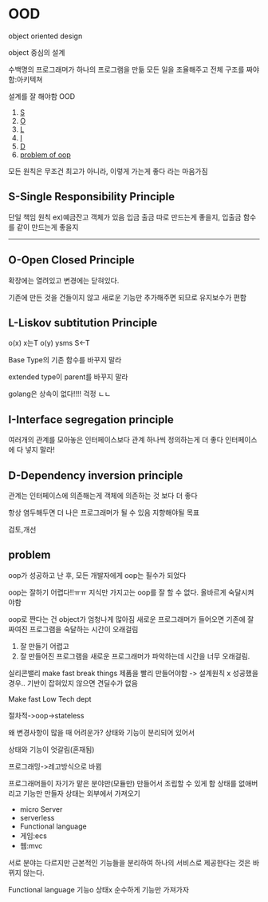 # OOD


object oriented design

object 중심의 설계

수백명의 프로그래머가 하나의 프로그램을 만듦
모든 일을 조율해주고 전체 구조를 짜야 함:아키텍쳐

설계를 잘 해야함
OOD

1. [S](#S-Single-Responsibility-Principle)
2. [O](#O-Open-Closed-Principle)
3. [L](#L-Liskov-subtitution-Principle)
4. [I](#I-Interface-segregation-principle)
5. [D](#D-Dependency-inversion-principle)
6. [problem of oop](problem-of-oop)

모든 원칙은 무조건 최고가 아니라, 이렇게 가는게 좋다 라는 마음가짐
## S-Single Responsibility Principle
단일 책임 원칙
ex)예금잔고 객체가 있음
입금 출금 따로 만드는게 좋을지, 입출금 함수를 같이 만드는게 좋을지


______
## O-Open Closed Principle
확장에는 열려있고 변경에는 닫혀있다.

기존에 만든 것을 건들이지 않고 새로운 기능만 추가해주면 되므로 유지보수가 편함

## L-Liskov subtitution Principle

o(x) x는T
o(y) ysms S<-T

Base Type의 기존 함수를 바꾸지 말라

extended type이 parent를 바꾸지 말라

golang은 상속이 없다!!!!
걱정 ㄴㄴ


## I-Interface segregation principle

여러개의 관계를 모아놓은 인터페이스보다
관계 하나씩 정의하는게 더 좋다
인터페이스에 다 넣지 말라!
## D-Dependency inversion principle
관계는 인터페이스에 의존해는게 객체에 의존하는 것 보다 더 좋다


항상 염두해두면 더 나은 프로그래머가 될 수 있음
지향해야될 목표

검토,개선

## problem
oop가 성공하고 난 후, 모든 개발자에게 oop는 필수가 되었다

oop는 잘하기 어렵다!!ㅠㅠ
지식만 가지고는 oop를 잘 할 수 없다. 올바르게 숙달시켜야함

oop로 짠다는 건 object가 엄청나게 많아짐
새로운 프로그래머가 들어오면 기존에 잘 짜여진 프로그램을 숙달하는 시간이 오래걸림

1. 잘 만들기 어렵고
2. 잘 만들어진 프로그램을 새로운 프로그래머가 파악하는데 시간을 너무 오래걸림.


실리콘밸리
make fast
break things
제품을 빨리 만들어야함
-> 설계원칙 x
성공했을 경우.. 
기반이 잡혀있지 않으면 견딜수가 없음


Make fast
Low Tech dept

절차적->oop->stateless

왜 변경사항이 많을 때 어려운가?
상태와 기능이 분리되어 있어서

상태와 기능이 엇갈림(혼재됨)

프로그래밍->레고방식으로 바뀜

프로그래머들이 자기가 맡은 분야만(모듈만) 만들어서 조립할 수 있게 함
상태를 없애버리고 기능만 만들자
상태는 외부에서 가져오기

- micro Server
- serverless 
- Functional language
- 게임:ecs
- 웹:mvc

 서로 분야는 다르지만 근본적인 기능들을 분리하여 하나의 서비스로 제공한다는 것은 바뀌지 않는다.


 Functional language
 기능o 상태x
 순수하게 기능만 가져가자